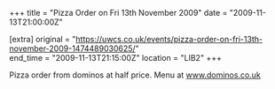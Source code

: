 +++
title = "Pizza Order on Fri 13th November 2009"
date = "2009-11-13T21:00:00Z"

[extra]
original = "https://uwcs.co.uk/events/pizza-order-on-fri-13th-november-2009-1474489030625/"    
end_time = "2009-11-13T21:15:00Z"
location = "LIB2"
+++

Pizza order from dominos at half price. Menu at www.dominos.co.uk


